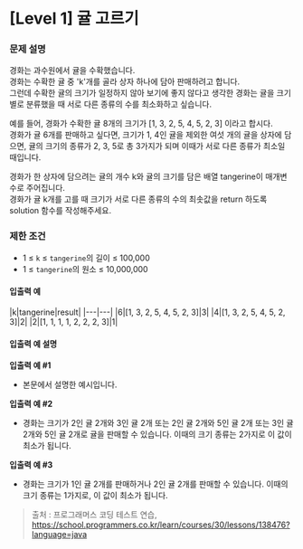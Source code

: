 # [Level 1] 귤 고르기

### 문제 설명
경화는 과수원에서 귤을 수확했습니다.  
경화는 수확한 귤 중 'k'개를 골라 상자 하나에 담아 판매하려고 합니다.  
그런데 수확한 귤의 크기가 일정하지 않아 보기에 좋지 않다고 생각한 경화는 귤을 크기별로 분류했을 때 서로 다른 종류의 수를 최소화하고 싶습니다.  
  
예를 들어, 경화가 수확한 귤 8개의 크기가 [1, 3, 2, 5, 4, 5, 2, 3] 이라고 합시다.  
경화가 귤 6개를 판매하고 싶다면, 크기가 1, 4인 귤을 제외한 여섯 개의 귤을 상자에 담으면, 귤의 크기의 종류가 2, 3, 5로 총 3가지가 되며 이때가 서로 다른 종류가 최소일 때입니다.  
  
경화가 한 상자에 담으려는 귤의 개수 k와 귤의 크기를 담은 배열 tangerine이 매개변수로 주어집니다.  
경화가 귤 k개를 고를 때 크기가 서로 다른 종류의 수의 최솟값을 return 하도록 solution 함수를 작성해주세요.  

### 제한 조건
- 1 ≤ `k` ≤ `tangerine`의 길이 ≤ 100,000
- 1 ≤ `tangerine`의 원소 ≤ 10,000,000

#### 입출력 예
|k|tangerine|result|
|---|---|
|6|[1, 3, 2, 5, 4, 5, 2, 3]|3|
|4|[1, 3, 2, 5, 4, 5, 2, 3]|2|
|2|[1, 1, 1, 1, 2, 2, 2, 3]|1|
#### 입출력 예 설명

**입출력 예 #1**  
- 본문에서 설명한 예시입니다.

**입출력 예 #2**  
- 경화는 크기가 2인 귤 2개와 3인 귤 2개 또는 2인 귤 2개와 5인 귤 2개 또는 3인 귤 2개와 5인 귤 2개로 귤을 판매할 수 있습니다. 이때의 크기 종류는 2가지로 이 값이 최소가 됩니다.

**입출력 예 #3**
- 경화는 크기가 1인 귤 2개를 판매하거나 2인 귤 2개를 판매할 수 있습니다. 이때의 크기 종류는 1가지로, 이 값이 최소가 됩니다.

>출처 : 프로그래머스 코딩 테스트 연습, https://school.programmers.co.kr/learn/courses/30/lessons/138476?language=java
